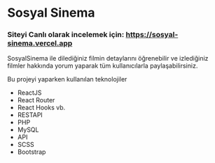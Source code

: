# Sosyal Sinema 
### Siteyi Canlı olarak incelemek için: https://sosyal-sinema.vercel.app

SosyalSinema ile dilediğiniz filmin detaylarını öğrenebilir ve izlediğiniz filmler hakkında yorum yaparak tüm kullanıcılarla paylaşabilirsiniz.

Bu projeyi yaparken kullanılan teknolojiler
- ReactJS
- React Router
- React Hooks vb.
- RESTAPI
- PHP
- MySQL
- API
- SCSS
- Bootstrap
